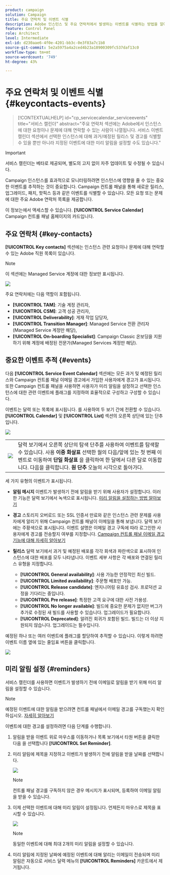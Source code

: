 ```yaml
---
product: campaign
solution: Campaign
title: 주요 연락처 및 이벤트 식별
description: Adobe 인스턴스 및 주요 연락처에서 발생하는 이벤트를 식별하는 방법을 알아봅니다.
feature: Control Panel
role: Architect
level: Intermediate
exl-id: d230aae6-4f0e-4201-bb3c-0e3f83a7c1b8
source-git-commit: 5e2a5975a4a2ced4b23a18900309fc537daf13c0
workflow-type: tm+mt
source-wordcount: '749'
ht-degree: 43%

---
```


# 주요 연락처 및 이벤트 식별 {#keycontacts-events}

>[!CONTEXTUALHELP]
>id="cp_servicecalendar_serviceevents"
>title="서비스 캘린더"
>abstract="주요 연락처 섹션에는 Adobe에서 인스턴스에 대한 요청이나 문제에 대해 연락할 수 있는 사람이 나열됩니다. 서비스 이벤트 캘린더 섹션에서 선택한 인스턴스에 대해 과거/예정된 릴리스 및 경고를 식별할 수 있을 뿐만 아니라 지정된 이벤트에 대한 미리 알림을 설정할 수도 있습니다."

>[!IMPORTANT]
>
>서비스 캘린더는 베타로 제공되며, 별도의 고지 없이 자주 업데이트 및 수정될 수 있습니다.

Campaign 인스턴스를 효과적으로 모니터링하려면 인스턴스에 영향을 줄 수 있는 중요한 이벤트를 추적하는 것이 중요합니다. Campaign 컨트롤 패널을 통해 새로운 릴리스, 업그레이드, 패치, 핫픽스 등과 같은 이벤트를 식별할 수 있습니다. 모든 요청 또는 문제에 대한 주요 Adobe 연락처 목록을 제공합니다.

이 정보는에서 액세스할 수 있습니다. **[!UICONTROL Service Calendar]** Campaign 컨트롤 패널 홈페이지의 카드입니다.

## 주요 연락처 {#key-contacts}

**[!UICONTROL Key contacts]** 섹션에는 인스턴스 관련 요청이나 문제에 대해 연락할 수 있는 Adobe 직원 목록이 있습니다.

>[!NOTE]
>
>이 섹션에는 Managed Service 계정에 대한 정보만 표시됩니다.

![](assets/service-events-contacts.png)

주요 연락처에는 다음 역할이 포함됩니다.

* **[!UICONTROL TAM]**: 기술 계정 관리자,
* **[!UICONTROL CSM]**: 고객 성공 관리자,
* **[!UICONTROL Deliverability]**: 게재 작업 담당자,
* **[!UICONTROL Transition Manager]**: Managed Service 전환 관리자(Managed Service 계정만 해당),
* **[!UICONTROL On-boarding Specialist]**: Campaign Classic 온보딩을 지원하기 위해 계정에 배정된 전문가(Managed Services 계정만 해당).

## 중요한 이벤트 추적 {#events}

다음 **[!UICONTROL Service Event Calendar]** 섹션에는 모든 과거 및 예정된 릴리스와 Campaign 컨트롤 패널 이메일 경고에서 가입한 사용자에게 경고가 표시됩니다. 또한 Campaign 컨트롤 패널을 사용하면 사용자가 미리 알림을 설정하고 선택한 인스턴스에 대한 관련 이벤트에 플래그를 지정하여 효율적으로 구성하고 구성할 수 있습니다.

이벤트는 달력 또는 목록에 표시됩니다. 를 사용하여 두 보기 간에 전환할 수 있습니다. **[!UICONTROL Calendar]** 및 **[!UICONTROL List]** 섹션의 오른쪽 상단에 있는 단추입니다.

![](assets/service-events-calendar.png)

<table><tr style="border: 0;">
<td><img src="assets/do-not-localize/nav-buttons.png">
</td><td>달력 보기에서 오른쪽 상단의 탐색 단추를 사용하여 이벤트를 탐색할 수 있습니다. 사용 <b>이중 화살표</b> 선택한 월의 다음/앞에 있는 첫 번째 이벤트로 이동하여 <b>단일 화살표</b> 을 클릭하여 한 달에서 다른 달로 이동합니다. 다음을 클릭합니다. <b>원 단추</b> 오늘의 시각으로 돌아가다.</td>
</tr></table>

세 가지 유형의 이벤트가 표시됩니다.

* **알림 메시지** 이벤트가 발생하기 전에 알림을 받기 위해 사용자가 설정합니다. 이러한 기능은 달력 보기에서 녹색으로 표시됩니다. [미리 알림을 설정하는 방법 알아보기](#reminders)
* **경고** 스토리지 오버로드 또는 SSL 인증서 만료와 같은 인스턴스 관련 문제를 사용자에게 알리기 위해 Campaign 컨트롤 패널이 이메일을 통해 보냅니다. 달력 보기에는 주황색으로 표시됩니다. 이벤트 설명은 이메일 경고 구독에 따라 로그인한 사용자에게 경고를 전송할지 여부를 지정합니다. [Campaign 컨트롤 패널 이메일 경고 기능에 대해 자세히 알아보기](../performance-monitoring/using/email-alerting.md)

* **릴리스** 달력 보기에서 과거 및 예정된 배포를 각각 회색과 파란색으로 표시하여 인스턴스에 대한 배포를 모두 나타냅니다. 이벤트 세부 사항은 각 배포와 연결된 릴리스 유형을 지정합니다.

   * **[!UICONTROL General availability]**: 사용 가능한 안정적인 최신 빌드.
   * **[!UICONTROL Limited availability]**: 주문형 배포만 가능.
   * **[!UICONTROL Release candidate]**: 엔지니어링 유효성 검사. 프로덕션 교정을 기다리는 중입니다.
   * **[!UICONTROL Pre release]**: 특정한 고객 요구에 대한 사전 가용성.
   * **[!UICONTROL No longer available]**: 빌드에 중요한 문제가 없지만 버그가 추가로 수정된 새 빌드를 사용할 수 있습니다. 업그레이드가 필요합니다.
   * **[!UICONTROL Deprecated]**: 알려진 회귀가 포함된 빌드. 빌드는 더 이상 지원되지 않습니다. 업그레이드는 필수입니다.

예정된 하나 또는 여러 이벤트에 플래그를 할당하여 추적할 수 있습니다. 이렇게 하려면 이벤트 이름 옆에 있는 줄임표 버튼을 클릭합니다.

![](assets/service-events-flag.png)

## 미리 알림 설정 {#reminders}

서비스 캘린더를 사용하면 이벤트가 발생하기 전에 이메일로 알림을 받기 위해 미리 알림을 설정할 수 있습니다.

>[!NOTE]
>
>예정된 이벤트에 대한 알림을 받으려면 컨트롤 패널에서 이메일 경고를 구독했는지 확인하십시오. [자세히 알아보기](../performance-monitoring/using/email-alerting.md)

이벤트에 대한 경고를 설정하려면 다음 단계를 수행합니다.

1. 알림을 받을 이벤트 위로 마우스를 이동하거나 목록 보기에서 타원 버튼을 클릭한 다음 을 선택합니다 **[!UICONTROL Set Reminder]**.

1. 미리 알림에 제목을 지정하고 이벤트가 발생하기 전에 알림을 받을 날짜를 선택합니다.

   ![](assets/service-events-set-reminder.png)

   >[!NOTE]
   >
   >컨트롤 패널 경고를 구독하지 않은 경우 메시지가 표시되며, 등록하여 이메일 알림을 받을 수 있습니다.

1. 이제 선택한 이벤트에 대해 미리 알림이 설정됩니다. 언제든지 마우스로 제목을 표시할 수 있습니다.

   ![](assets/service-events-reminder.png)

   >[!NOTE]
   >
   >동일한 이벤트에 대해 최대 2개의 미리 알림을 설정할 수 있습니다.

1. 미리 알림에 지정된 날짜에 예정된 이벤트에 대해 알리는 이메일이 전송되며 미리 알림은 자동으로 서비스 달력 메뉴의 **[!UICONTROL Reminders]** 카운트에서 제거됩니다.
